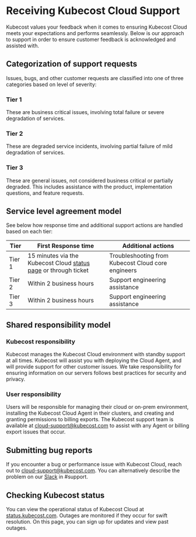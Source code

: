 # Receiving Kubecost Cloud Support

Kubecost values your feedback when it comes to ensuring Kubecost Cloud meets your expectations and performs seamlessly. Below is our approach to support in order to ensure customer feedback is acknowledged and assisted with.

## Categorization of support requests

Issues, bugs, and other customer requests are classified into one of three categories based on level of severity:

### Tier 1

These are business critical issues, involving total failure or severe degradation of services. 

### Tier 2

These are degraded service incidents, involving partial failure of mild degradation of services.

### Tier 3

These are general issues, not considered business critical or partially degraded. This includes assistance with the product, implementation questions, and feature requests.

## Service level agreement model

See below how response time and additional support actions are handled based on each tier:

| **Tier** | **First Response time** | **Additional actions** |
|---|---|---|
| Tier 1 | 15 minutes via the Kubecost Cloud [status page](http://status.kubecost.com) or through ticket | Troubleshooting from Kubecost Cloud core engineers |
| Tier 2 | Within 2 business hours | Support engineering assistance |
| Tier 3 | Within 2 business hours | Support engineering assistance |

## Shared responsibility model

### Kubecost responsibility

Kubecost manages the Kubecost Cloud environment with standby support at all times. Kubecost will assist you with deploying the Cloud Agent, and will provide support for other customer issues. We take responsibility for ensuring information on our servers follows best practices for security and privacy.

### User responsibility

Users will be responsible for managing their cloud or on-prem environment, installing the Kubecost Cloud Agent in their clusters, and creating and granting permissions to billing exports. The Kubecost support team is available at [cloud-support@kubecost.com](mailto:cloud-support@kubecost.com) to assist with any Agent or billing export issues that occur.

## Submitting bug reports

If you encounter a bug or performance issue with Kubecost Cloud, reach out to [cloud-support@kubecost.com](mailto:cloud-support@kubecost.com). You can alternatively describe the problem on our [Slack](https://kubecost.com/join-slack) in #support.

## Checking Kubecost status

You can view the operational status of Kubecost Cloud at [status.kubecost.com](http://status.kubecost.com). Outages are monitored if they occur for swift resolution. On this page, you can sign up for updates and view past outages.
